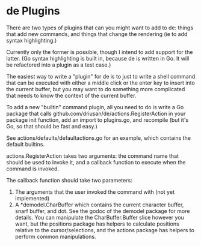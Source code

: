 # de Plugins

There are two types of plugins that can you might want to add to de: things that add new
commands, and things that change the rendering (ie to add syntax highlighting.)

Currently only the former is possible, though I intend to add support for the latter.
(Go syntax highlighting is built in, because de is written in Go. It will be refactored
into a plugin as a test case.)

The easiest way to write a "plugin" for de is to just to write a shell command that can be
executed with either a middle click or the enter key to insert into the current buffer,
but you may want to do something more complicated that needs to know the context of the
current buffer.

To add a new "builtin" command plugin, all you need to do is write a Go package
that calls github.com/driusan/de/actions.RegisterAction in your package init function,
add an import to plugins.go, and recompile (but it's Go, so that should be fast and easy.)

See actions/defaults/defaultactions.go for an example, which contains the default
builtins.

actions.RegisterAction takes two arguments: the command name that should be used
to invoke it, and a callback function to execute when the command is invoked.

The callback function should take two parameters:

1. The arguments that the user invoked the command with (not yet implemented)
2. A *demodel.CharBuffer which contains the current character buffer, snarf buffer, and dot.
   See the godoc of the demodel package for more details. You can manipulate the CharBuffer.Buffer
   slice however you want, but the positions package has helpers to calculate positions relative
   to the cursor/selections, and the actions package has helpers to perform common manipulations.
